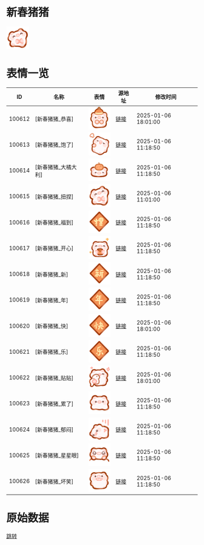 # 新春猪猪

<img src="./cover.png" height="60" alt="cover" />

# 表情一览

|ID|名称|表情|源地址|修改时间|
|----|----|----|----|----|
|100612|[新春猪猪_恭喜]|<img src="./pic/100612_%5B新春猪猪_恭喜%5D.png" height="60" alt="恭喜"/>|[链接](https://i0.hdslb.com/bfs/garb/4111cf54d86fcbb3ce57b44ff8fa4bb336b4eb52.png)|2025-01-06 18:01:00|
|100613|[新春猪猪_饱了]|<img src="./pic/100613_%5B新春猪猪_饱了%5D.png" height="60" alt="饱了"/>|[链接](https://i0.hdslb.com/bfs/garb/fee07f05c27b876cfbe22853a028bb647e4ab8af.png)|2025-01-06 11:18:50|
|100614|[新春猪猪_大橘大利]|<img src="./pic/100614_%5B新春猪猪_大橘大利%5D.png" height="60" alt="大橘大利"/>|[链接](https://i0.hdslb.com/bfs/garb/9d8d3fb020797fa69eda1c53b2ce8149f9cf4c6d.png)|2025-01-06 11:18:50|
|100615|[新春猪猪_扭捏]|<img src="./pic/100615_%5B新春猪猪_扭捏%5D.png" height="60" alt="扭捏"/>|[链接](https://i0.hdslb.com/bfs/garb/c44adc9c9b85eb33119b1fcbf3f45e834748a30c.png)|2025-01-06 11:01:00|
|100616|[新春猪猪_福到]|<img src="./pic/100616_%5B新春猪猪_福到%5D.png" height="60" alt="福到"/>|[链接](https://i0.hdslb.com/bfs/garb/2135a9b144b0db932a6a6e739017037eb994dc6f.png)|2025-01-06 11:18:50|
|100617|[新春猪猪_开心]|<img src="./pic/100617_%5B新春猪猪_开心%5D.png" height="60" alt="开心"/>|[链接](https://i0.hdslb.com/bfs/garb/4344824ff47518ff9dba817e428d5babdae3dfca.png)|2025-01-06 11:18:50|
|100618|[新春猪猪_新]|<img src="./pic/100618_%5B新春猪猪_新%5D.png" height="60" alt="新"/>|[链接](https://i0.hdslb.com/bfs/garb/31e079c5eea4cd375617056a1f2d38f40409b5b2.png)|2025-01-06 11:18:50|
|100619|[新春猪猪_年]|<img src="./pic/100619_%5B新春猪猪_年%5D.png" height="60" alt="年"/>|[链接](https://i0.hdslb.com/bfs/garb/3ff467abd1164f87792761d9e5f4b59d22fe4ae3.png)|2025-01-06 11:18:50|
|100620|[新春猪猪_快]|<img src="./pic/100620_%5B新春猪猪_快%5D.png" height="60" alt="快"/>|[链接](https://i0.hdslb.com/bfs/garb/84dcf0e6af7e0fa240f5c354893d01ce387abe33.png)|2025-01-06 18:01:00|
|100621|[新春猪猪_乐]|<img src="./pic/100621_%5B新春猪猪_乐%5D.png" height="60" alt="乐"/>|[链接](https://i0.hdslb.com/bfs/garb/e5b79b07edbfcf652d767df974545ebd368b6496.png)|2025-01-06 11:18:50|
|100622|[新春猪猪_贴贴]|<img src="./pic/100622_%5B新春猪猪_贴贴%5D.png" height="60" alt="贴贴"/>|[链接](https://i0.hdslb.com/bfs/garb/b8662a5949e372cd8de00dd94af4febb25d8b259.png)|2025-01-06 18:01:00|
|100623|[新春猪猪_累了]|<img src="./pic/100623_%5B新春猪猪_累了%5D.png" height="60" alt="累了"/>|[链接](https://i0.hdslb.com/bfs/garb/01c1d9e636a9449c71749091cc36ff5feef6f03d.png)|2025-01-06 11:18:50|
|100624|[新春猪猪_郁闷]|<img src="./pic/100624_%5B新春猪猪_郁闷%5D.png" height="60" alt="郁闷"/>|[链接](https://i0.hdslb.com/bfs/garb/c403fcdc966758b03a903f4c56475a3463c15fb6.png)|2025-01-06 11:18:50|
|100625|[新春猪猪_星星眼]|<img src="./pic/100625_%5B新春猪猪_星星眼%5D.png" height="60" alt="星星眼"/>|[链接](https://i0.hdslb.com/bfs/garb/0482b480795bf3dce20843e92715ed406f5d3fcf.png)|2025-01-06 11:18:50|
|100626|[新春猪猪_坏笑]|<img src="./pic/100626_%5B新春猪猪_坏笑%5D.png" height="60" alt="坏笑"/>|[链接](https://i0.hdslb.com/bfs/garb/300d03b24df9d3c22b2aece8069e8f415c53290a.png)|2025-01-06 11:18:50|

# 原始数据

[跳转](./raw.json)

